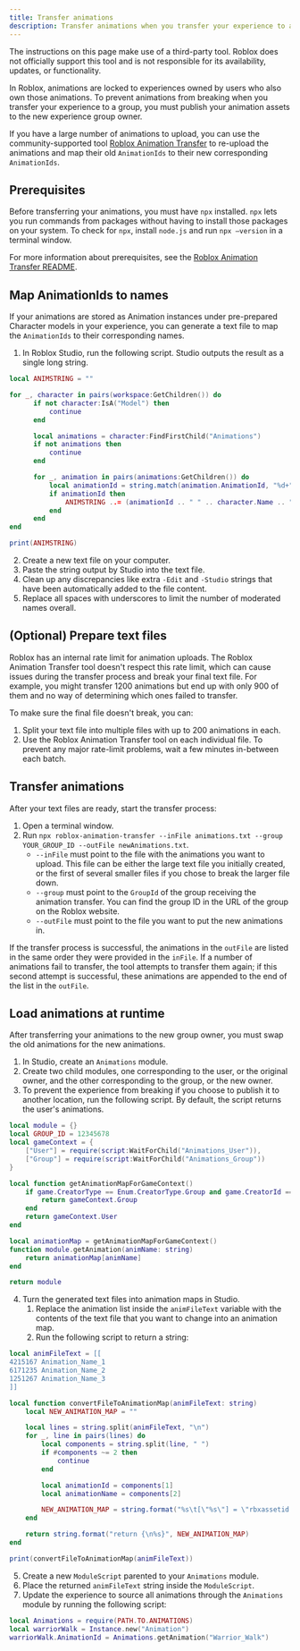 ```yaml
---
title: Transfer animations
description: Transfer animations when you transfer your experience to a new group owner.
---
```


<Alert severity="info">
The instructions on this page make use of a third-party tool. Roblox does not officially support this tool and is not responsible for its availability, updates, or functionality.
</Alert>

In Roblox, animations are locked to experiences owned by users who also own those animations. To prevent animations from breaking when you transfer your experience to a group, you must publish your animation assets to the new experience group owner.

If you have a large number of animations to upload, you can use the community-supported tool [Roblox Animation Transfer](https://github.com/evaera/roblox-animation-transfer) to re-upload the animations and map their old `AnimationIds` to their new corresponding `AnimationIds`.

## Prerequisites

Before transferring your animations, you must have `npx` installed. `npx` lets you run commands from packages without having to install those packages on your system. To check for `npx`, install `node.js` and run `npx –version` in a terminal window.

For more information about prerequisites, see the [Roblox Animation Transfer README](https://github.com/evaera/roblox-animation-transfer?tab=readme-ov-file#roblosecurity).

## Map AnimationIds to names

If your animations are stored as Animation instances under pre-prepared Character models in your experience, you can generate a text file to map the `AnimationIds` to their corresponding names.

1. In Roblox Studio, run the following script. Studio outputs the result as a single long string.

```lua
local ANIMSTRING = ""

for _, character in pairs(workspace:GetChildren()) do
	  if not character:IsA("Model") then
		  continue
	  end

	  local animations = character:FindFirstChild("Animations")
	  if not animations then
		  continue
	  end

	  for _, animation in pairs(animations:GetChildren()) do
		  local animationId = string.match(animation.AnimationId, "%d+")
		  if animationId then
			  ANIMSTRING ..= (animationId .. " " .. character.Name .. "_" .. string.gsub(animation.Name, " ", "_") .. "\n")
		  end
	  end
end

print(ANIMSTRING)
```

2. Create a new text file on your computer.
3. Paste the string output by Studio into the text file.
4. Clean up any discrepancies like extra `-Edit` and `-Studio` strings that have been automatically added to the file content.
5. Replace all spaces with underscores to limit the number of moderated names overall.

## (Optional) Prepare text files

Roblox has an internal rate limit for animation uploads. The Roblox Animation Transfer tool doesn't respect this rate limit, which can cause issues during the transfer process and break your final text file. For example, you might transfer 1200 animations but end up with only 900 of them and no way of determining which ones failed to transfer.

To make sure the final file doesn't break, you can:

1. Split your text file into multiple files with up to 200 animations in each.
2. Use the Roblox Animation Transfer tool on each individual file. To prevent any major rate-limit problems, wait a few minutes in-between each batch.

## Transfer animations

After your text files are ready, start the transfer process:

1. Open a terminal window.
2. Run `npx roblox-animation-transfer --inFile animations.txt --group YOUR_GROUP_ID --outFile newAnimations.txt`.
   - `--inFile` must point to the file with the animations you want to upload. This file can be either the large text file you initially created, or the first of several smaller files if you chose to break the larger file down.
   - `--group` must point to the `GroupId` of the group receiving the animation transfer. You can find the group ID in the URL of the group on the Roblox website.
   - `--outFile` must point to the file you want to put the new animations in.

If the transfer process is successful, the animations in the `outFile` are listed in the same order they were provided in the `inFile`. If a number of animations fail to transfer, the tool attempts to transfer them again; if this second attempt is successful, these animations are appended to the end of the list in the `outFile`.

## Load animations at runtime

After transferring your animations to the new group owner, you must swap the old animations for the new animations.

1. In Studio, create an `Animations` module.
2. Create two child modules, one corresponding to the user, or the original owner, and the other corresponding to the group, or the new owner.
3. To prevent the experience from breaking if you choose to publish it to another location, run the following script. By default, the script returns the user's animations.

```lua
local module = {}
local GROUP_ID = 12345678
local gameContext = {
	["User"] = require(script:WaitForChild("Animations_User")),
	["Group"] = require(script:WaitForChild("Animations_Group"))
}

local function getAnimationMapForGameContext()
	if game.CreatorType == Enum.CreatorType.Group and game.CreatorId == GROUP_ID then
		return gameContext.Group
	end
	return gameContext.User
end

local animationMap = getAnimationMapForGameContext()
function module.getAnimation(animName: string)
	return animationMap[animName]
end

return module
```

4. Turn the generated text files into animation maps in Studio.
   1. Replace the animation list inside the `animFileText` variable with the contents of the text file that you want to change into an animation map.
   2. Run the following script to return a string:

```lua
local animFileText = [[
4215167 Animation_Name_1
6171235 Animation_Name_2
1251267 Animation_Name_3
]]

local function convertFileToAnimationMap(animFileText: string)
	local NEW_ANIMATION_MAP = ""

	local lines = string.split(animFileText, "\n")
	for _, line in pairs(lines) do
		local components = string.split(line, " ")
		if #components ~= 2 then
			continue
		end

		local animationId = components[1]
		local animationName = components[2]

		NEW_ANIMATION_MAP = string.format("%s\t[\"%s\"] = \"rbxassetid://%s\",\n", NEW_ANIMATION_MAP, animationName, animationId)
	end

	return string.format("return {\n%s}", NEW_ANIMATION_MAP)
end

print(convertFileToAnimationMap(animFileText))
```

5. Create a new `ModuleScript` parented to your `Animations` module.
6. Place the returned `animFileText` string inside the `ModuleScript`.
7. Update the experience to source all animations through the `Animations` module by running the following script:

```lua
local Animations = require(PATH.TO.ANIMATIONS)
local warriorWalk = Instance.new("Animation")
warriorWalk.AnimationId = Animations.getAnimation("Warrior_Walk")
```
